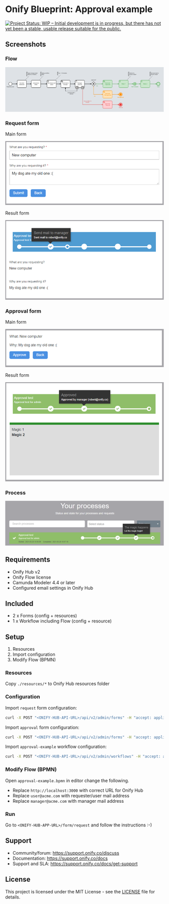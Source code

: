 # Onify Blueprint: Approval example

[![Project Status: WIP – Initial development is in progress, but there has not yet been a stable, usable release suitable for the public.](https://www.repostatus.org/badges/latest/wip.svg)](https://www.repostatus.org/#wip)

## Screenshots

### Flow

![alt text](flow.png "Flow")

### Request form 

Main form

![alt text](form-main-request.png "Request - Main form")

Result form

![alt text](form-result-request.png "Request - Result form")

### Approval form 

Main form

![alt text](form-main-approval.png "Approval - Main form")

Result form

![alt text](form-result-approval.png "Approval - Result form")

### Process

![alt text](process.png "Process")

## Requirements

* Onify Hub v2
* Onify Flow license
* Camunda Modeler 4.4 or later 
* Configured email settings in Onify Hub

## Included

* 2 x Forms (config + resources)
* 1 x Workflow including Flow (config + resource)

## Setup

1. Resources
2. Import configuration
3. Modify Flow (BPMN)

### Resources

Copy `./resources/*` to Onify Hub resources folder 

### Configuration

Import `request` form configuration:

```bash
curl -X POST "<ONIFY-HUB-API-URL>/api/v2/admin/forms" -H "accept: application/json" -H "authorization: <ONIFY-HUB-API-TOKEN>" -H "Content-Type: application/json" -d "@form_request.json
```

Import `approval` form configuration:

```bash
curl -X POST "<ONIFY-HUB-API-URL>/api/v2/admin/forms" -H "accept: application/json" -H "authorization: <ONIFY-HUB-API-TOKEN>" -H "Content-Type: application/json" -d "@form_approval.json
```

Import `approval-example` workflow configuration:

```bash
curl -X POST "<ONIFY-HUB-API-URL>/api/v2/admin/workflows" -H "accept: application/json" -H "authorization: <ONIFY-HUB-API-TOKEN>" -H "Content-Type: application/json" -d "@workflow.json
```

### Modify Flow (BPMN)

Open `approval-example.bpmn` in editor change the following.

* Replace `http://localhost:3000` with correct URL for Onify Hub
* Replace `user@acme.com` with requester/user mail address
* Replace `manager@acme.com` with manager mail address

### Run 

Go to `<ONIFY-HUB-APP-URL>/form/request` and follow the instructions :-)

## Support

* Community/forum: https://support.onify.co/discuss
* Documentation: https://support.onify.co/docs
* Support and SLA: https://support.onify.co/docs/get-support

## License

This project is licensed under the MIT License - see the [LICENSE](LICENSE) file for details.
